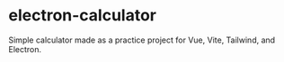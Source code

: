 # electron-calculator

Simple calculator made as a practice project for Vue, Vite, Tailwind, and Electron.
